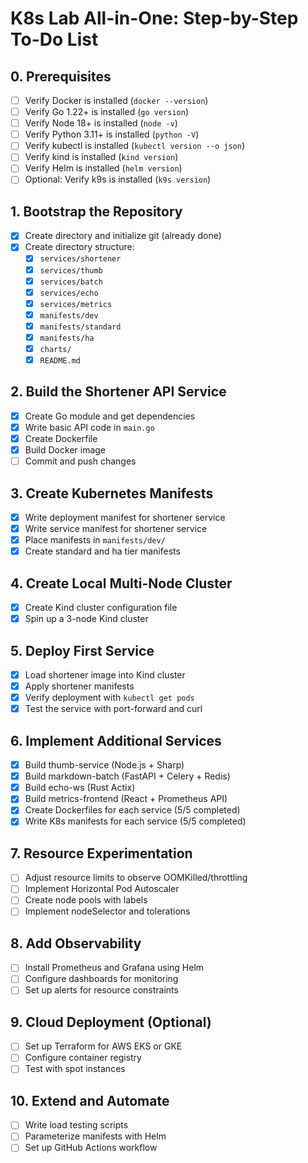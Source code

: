 # K8s Lab All-in-One: Step-by-Step To-Do List

## 0. Prerequisites
- [ ] Verify Docker is installed (`docker --version`)
- [ ] Verify Go 1.22+ is installed (`go version`)
- [ ] Verify Node 18+ is installed (`node -v`)
- [ ] Verify Python 3.11+ is installed (`python -V`)
- [ ] Verify kubectl is installed (`kubectl version --o json`)
- [ ] Verify kind is installed (`kind version`)
- [ ] Verify Helm is installed (`helm version`)
- [ ] Optional: Verify k9s is installed (`k9s version`)

## 1. Bootstrap the Repository
- [x] Create directory and initialize git (already done)
- [x] Create directory structure:
  - [x] `services/shortener`
  - [x] `services/thumb`
  - [x] `services/batch`
  - [x] `services/echo`
  - [x] `services/metrics`
  - [x] `manifests/dev`
  - [x] `manifests/standard`
  - [x] `manifests/ha`
  - [x] `charts/`
  - [x] `README.md`

## 2. Build the Shortener API Service
- [x] Create Go module and get dependencies
- [x] Write basic API code in `main.go`
- [x] Create Dockerfile
- [x] Build Docker image
- [ ] Commit and push changes

## 3. Create Kubernetes Manifests
- [x] Write deployment manifest for shortener service
- [x] Write service manifest for shortener service
- [x] Place manifests in `manifests/dev/`
- [x] Create standard and ha tier manifests

## 4. Create Local Multi-Node Cluster
- [x] Create Kind cluster configuration file
- [x] Spin up a 3-node Kind cluster

## 5. Deploy First Service
- [x] Load shortener image into Kind cluster
- [x] Apply shortener manifests
- [x] Verify deployment with `kubectl get pods`
- [x] Test the service with port-forward and curl

## 6. Implement Additional Services
- [x] Build thumb-service (Node.js + Sharp)
- [x] Build markdown-batch (FastAPI + Celery + Redis)
- [x] Build echo-ws (Rust Actix)
- [x] Build metrics-frontend (React + Prometheus API)
- [x] Create Dockerfiles for each service (5/5 completed)
- [x] Write K8s manifests for each service (5/5 completed)

## 7. Resource Experimentation
- [ ] Adjust resource limits to observe OOMKilled/throttling
- [ ] Implement Horizontal Pod Autoscaler
- [ ] Create node pools with labels
- [ ] Implement nodeSelector and tolerations

## 8. Add Observability
- [ ] Install Prometheus and Grafana using Helm
- [ ] Configure dashboards for monitoring
- [ ] Set up alerts for resource constraints

## 9. Cloud Deployment (Optional)
- [ ] Set up Terraform for AWS EKS or GKE
- [ ] Configure container registry
- [ ] Test with spot instances

## 10. Extend and Automate
- [ ] Write load testing scripts
- [ ] Parameterize manifests with Helm
- [ ] Set up GitHub Actions workflow
